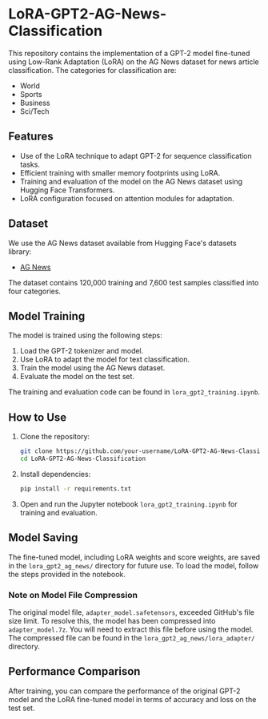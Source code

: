 # LoRA-GPT2-AG-News-Classification

This repository contains the implementation of a GPT-2 model fine-tuned using Low-Rank Adaptation (LoRA) on the AG News dataset for news article classification. The categories for classification are:
- World
- Sports
- Business
- Sci/Tech

## Features
- Use of the LoRA technique to adapt GPT-2 for sequence classification tasks.
- Efficient training with smaller memory footprints using LoRA.
- Training and evaluation of the model on the AG News dataset using Hugging Face Transformers.
- LoRA configuration focused on attention modules for adaptation.

## Dataset
We use the AG News dataset available from Hugging Face's datasets library:
- [AG News](https://huggingface.co/datasets/fancyzhx/ag_news)
  
The dataset contains 120,000 training and 7,600 test samples classified into four categories.

## Model Training
The model is trained using the following steps:
1. Load the GPT-2 tokenizer and model.
2. Use LoRA to adapt the model for text classification.
3. Train the model using the AG News dataset.
4. Evaluate the model on the test set.

The training and evaluation code can be found in `lora_gpt2_training.ipynb`.

## How to Use
1. Clone the repository:
   ```bash
   git clone https://github.com/your-username/LoRA-GPT2-AG-News-Classification.git
   cd LoRA-GPT2-AG-News-Classification
   ```
2. Install dependencies:
   ```bash
   pip install -r requirements.txt
   ```
3. Open and run the Jupyter notebook `lora_gpt2_training.ipynb` for training and evaluation.

## Model Saving
The fine-tuned model, including LoRA weights and score weights, are saved in the `lora_gpt2_ag_news/` directory for future use. To load the model, follow the steps provided in the notebook.

### Note on Model File Compression
The original model file, `adapter_model.safetensors`, exceeded GitHub's file size limit. To resolve this, the model has been compressed into `adapter_model.7z`. You will need to extract this file before using the model. The compressed file can be found in the `lora_gpt2_ag_news/lora_adapter/` directory.

## Performance Comparison
After training, you can compare the performance of the original GPT-2 model and the LoRA fine-tuned model in terms of accuracy and loss on the test set.
